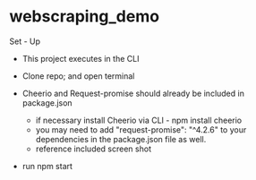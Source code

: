 # webscraping_demo


Set - Up

- This project executes in the CLI

- Clone repo; and open terminal

- Cheerio and Request-promise should already be included in package.json
    - if necessary install Cheerio via CLI - npm install cheerio 
    - you may need to add "request-promise": "^4.2.6" to your dependencies in the package.json file as well.
    - reference included screen shot

- run npm start 

